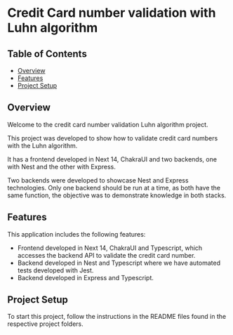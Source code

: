 # Credit Card number validation with Luhn algorithm

## Table of Contents

- [Overview](#overview)
- [Features](#features)
- [Project Setup](#project-setup)

## Overview

Welcome to the credit card number validation Luhn algorithm project.

This project was developed to show how to validate credit card numbers with the Luhn algorithm.

It has a frontend developed in Next 14, ChakraUI and two backends, one with Nest and the other with Express. 

Two backends were developed to showcase Nest and Express technologies. Only one backend should be run at a time, as both have the same function, the objective was to demonstrate knowledge in both stacks.

## Features

This application includes the following features:

- Frontend developed in Next 14, ChakraUI and Typescript, which accesses the backend API to validate the credit card number.
- Backend developed in Nest and Typescript where we have automated tests developed with Jest.
- Backend developed in Express and Typescript.

## Project Setup

To start this project, follow the instructions in the README files found in the respective project folders.